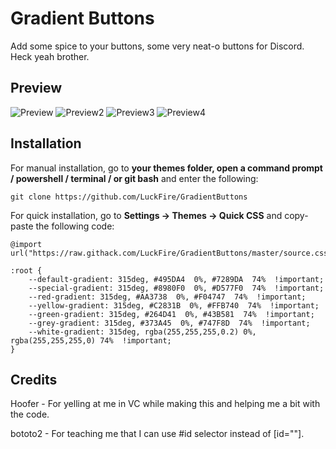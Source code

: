 
# Gradient Buttons
Add some spice to your buttons, some very neat-o buttons for Discord. Heck yeah brother.

## Preview
![Preview](https://cdn.discordapp.com/attachments/399424790764716033/754251336165621760/FXmZB9tt0D.gif)
![Preview2](https://cdn.discordapp.com/attachments/399424790764716033/754251346982469632/M9p0jBSDmk.gif)
![Preview3](https://cdn.discordapp.com/attachments/399424790764716033/754251332080369715/E29WbWChG5.gif)
![Preview4](https://cdn.discordapp.com/attachments/399424790764716033/754251339755683842/h6yPOv3LaT.gif)

## Installation

For manual installation, go to **your themes folder, open a command prompt / powershell / terminal / or git bash** and enter the following:

    git clone https://github.com/LuckFire/GradientButtons

For quick installation, go to **Settings -> Themes -> Quick CSS** and copy-paste the following code:

	@import url("https://raw.githack.com/LuckFire/GradientButtons/master/source.css");
	
	:root {
		--default-gradient: 315deg, #495DA4  0%, #7289DA  74%  !important;
		--special-gradient: 315deg, #8980F0  0%, #D577F0  74%  !important;
		--red-gradient: 315deg, #AA3738  0%, #F04747  74%  !important;
		--yellow-gradient: 315deg, #C2831B  0%, #FFB740  74%  !important;
		--green-gradient: 315deg, #264D41  0%, #43B581  74%  !important;
		--grey-gradient: 315deg, #373A45  0%, #747F8D  74%  !important;
		--white-gradient: 315deg, rgba(255,255,255,0.2) 0%, rgba(255,255,255,0) 74%  !important;
	}    

## Credits
Hoofer - For yelling at me in VC while making this and helping me a bit with the code.

bototo2 - For teaching me that I can use #id selector instead of [id=""].
